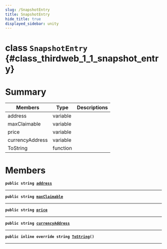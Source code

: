 ```yaml
---
slug: /SnapshotEntry
title: SnapshotEntry
hide_title: true
displayed_sidebar: unity
---
```


# class `SnapshotEntry` {#class_thirdweb_1_1_snapshot_entry}

# Summary

| Members         | Type     | Descriptions |
| --------------- | -------- | ------------ |
| address         | variable |              |
| maxClaimable    | variable |              |
| price           | variable |              |
| currencyAddress | variable |              |
| ToString        | function |              |

# Members

**`public string `[`address`](#class_thirdweb_1_1_snapshot_entry_1aa55bb6a3638f1ac69aa6a01374c3c5a3)**

---

**`public string `[`maxClaimable`](#class_thirdweb_1_1_snapshot_entry_1adec2bbc68ac4ed12a4f57b478345d3ce)**

---

**`public string `[`price`](#class_thirdweb_1_1_snapshot_entry_1a304bc271ddd04a759009e0069f9ea577)**

---

**`public string `[`currencyAddress`](#class_thirdweb_1_1_snapshot_entry_1a1ac12c2ed03818bef0b0644204ff537c)**

---

**`public inline override string `[`ToString`](#class_thirdweb_1_1_snapshot_entry_1a543dd5e366b8ae7ffc0db2b5c80afc71)`()`**

---
